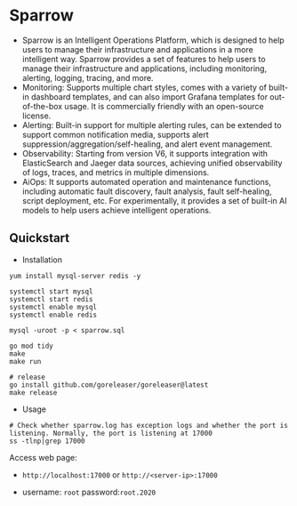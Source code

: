 # Sparrow

- Sparrow is an Intelligent Operations Platform, which is designed to help users to manage their infrastructure and applications in a more intelligent way. Sparrow provides a set of features to help users to manage their infrastructure and applications, including monitoring, alerting, logging, tracing, and more.
- Monitoring: Supports multiple chart styles, comes with a variety of built-in dashboard templates, and can also import Grafana templates for out-of-the-box usage. It is commercially friendly with an open-source license.
- Alerting: Built-in support for multiple alerting rules, can be extended to support common notification media, supports alert suppression/aggregation/self-healing, and alert event management.
- Observability: Starting from version V6, it supports integration with ElasticSearch and Jaeger data sources, achieving unified observability of logs, traces, and metrics in multiple dimensions.
- AiOps: It supports automated operation and maintenance functions, including automatic fault discovery, fault analysis, fault self-healing, script deployment, etc. For experimentally, it provides a set of built-in AI models to help users achieve intelligent operations.

## Quickstart

- Installation

```shell
yum install mysql-server redis -y

systemctl start mysql
systemctl start redis
systemctl enable mysql
systemctl enable redis

mysql -uroot -p < sparrow.sql

go mod tidy
make
make run

# release
go install github.com/goreleaser/goreleaser@latest
make release
```

- Usage

```shell
# Check whether sparrow.log has exception logs and whether the port is listening. Normally, the port is listening at 17000
ss -tlnp|grep 17000
```

  Access web page: 

  - `http://localhost:17000` or `http://<server-ip>:17000`

  - username: `root` password:`root.2020`

